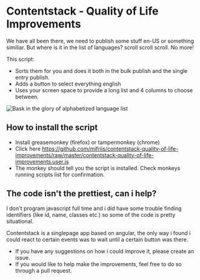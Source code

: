 # Contentstack - Quality of Life Improvements
We have all been there, we need to publish some stuff en-US or something similiar. But where is it in the list of languages? scroll scroll scroll. No more! 

This script:

* Sorts them for you and does it both in the bulk publish and the single entry publish.
* Adds a button to select everything english
* Uses your screen space to provide a long list and 4 columns to choose between.

![Bask in the glory of alphabetized language list](https://github.com/mifriis/contentstack-quality-of-life-improvements/raw/master/alphabetized-language-list.PNG)

## How to install the script
* Install greasemonkey (firefox) or tampermonkey (chrome)
* Click here https://github.com/mifriis/contentstack-quality-of-life-improvements/raw/master/contentstack-quality-of-life-improvements.user.js
* The monkey should tell you the script is installed. Check monkeys running scripts list for confirmation.

## The code isn't the prettiest, can i help?
I don't program javascript full time and i did have some trouble finding identifiers (like id, name, classes etc.) so some of the code is pretty situational.

Contentstack is a singlepage app based on angular, the only way i found i could react to certain events was to wait until a certain button was there.

* If you have any suggestions on how i could improve it, please create an issue.
* If you would like to help make the improvements, feel free to do so through a pull request.
